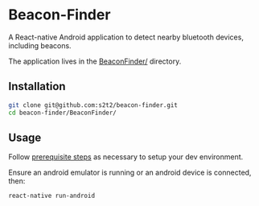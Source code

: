 # Beacon-Finder

A React-native Android application to detect nearby bluetooth devices, including beacons.

The application lives in the [BeaconFinder/](BeaconFinder/) directory.

## Installation

```` sh
git clone git@github.com:s2t2/beacon-finder.git
cd beacon-finder/BeaconFinder/
````

## Usage

Follow [prerequisite steps](/SETUP.md) as necessary to setup your dev environment.

Ensure an android emulator is running or an android device is connected, then:

```` sh
react-native run-android
````
